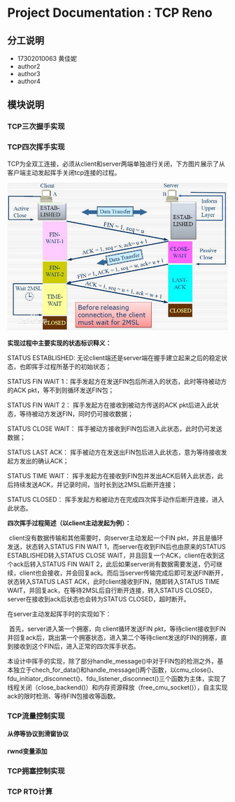 # Project Documentation : TCP Reno

## 分工说明

- 17302010063 黄佳妮
- author2
- author3
- author4


## 模块说明

### TCP三次握手实现

### TCP四次挥手实现

​        TCP为全双工连接，必须从client和server两端单独进行关闭，下方图片展示了从客户端主动发起挥手关闭tcp连接的过程。

![tcpwave.png](./assets/tcpwave.png)

**实现过程中主要实现的状态标识释义：**

STATUS ESTABLISHED: 无论client端还是server端在握手建立起来之后的稳定状态，也即挥手过程所基于的初始状态；

STATUS FIN WAIT 1：挥手发起方在发送FIN包后所进入的状态，此时等待被动方的ACK pkt，等不到则循环发送FIN包；

STATUS FIN WAIT 2： 挥手发起方在接收到被动方传送的ACK pkt后进入此状态，等待被动方发送FIN，同时仍可接收数据；

STATUS CLOSE WAIT： 挥手被动方接收到FIN包后进入此状态，此时仍可发送数据；

STATUS LAST ACK： 挥手被动方在发送出FIN包后进入此状态，意为等待接收发起方发出的确认ACK；

STATUS TIME WAIT： 挥手发起方在接收到FIN包并发出ACK后转入此状态，此后持续发送ACK，并记录时间，当时长到达2MSL后断开连接；

STATUS CLOSED： 挥手发起方和被动方在完成四次挥手动作后断开连接，进入此状态。

**四次挥手过程简述（以client主动发起为例）：**

​      client没有数据传输和其他需要时，向server主动发起一个FIN pkt，并且是循环发送，状态转入STATUS FIN WAIT 1，而server在收到FIN后也由原来的STATUS ESTABLISHED转入STATUS CLOSE WAIT，并且回复一个ACK，client在收到这个ack后转入STATUS FIN WAIT 2，此后如果server尚有数据需要发送，仍可继续，client也会接收，并会回复ack。而后当server传输完成后即可发送FIN断开，状态转入STATUS LAST ACK，此时client接收到FIN，随即转入STATUS TIME WAIT，并回复ack，在等待2MSL后自行断开连接，转入STATUS CLOSED，server在接收到ack后状态也会转为STATUS CLOSED，超时断开。

在server主动发起挥手时的实现如下：

​        首先，server进入第一个拥塞，向 client循环发送FIN pkt，等待client接收到FIN并回复ack后，跳出第一个拥塞状态，进入第二个等待client发送的FIN的拥塞，直到接收到这个FIN后，进入正常的四次挥手状态。

​       本设计中挥手的实现，除了部分handle_message()中对于FIN包的检测之外，基本独立于chech_for_data()和handle_message()两个函数，以cmu_close()、fdu_initiator_disconnect()、fdu_listener_disconnect()三个函数为主体，实现了线程关闭（close_backend()）和内存资源释放（free_cmu_socket()），自主实现ack的限时检测、等待FIN包接收等函数。

### TCP流量控制实现

#### 从停等协议到滑窗协议

#### rwnd变量添加

### TCP拥塞控制实现


### TCP RTO计算


